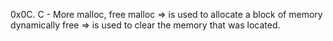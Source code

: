 0x0C. C - More malloc, free
malloc => is used to allocate a block of memory dynamically
free => is used to clear the memory that was located.
